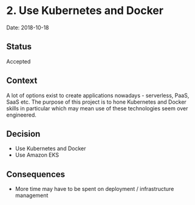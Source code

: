 # 2. Use Kubernetes and Docker

Date: 2018-10-18

## Status

Accepted

## Context

A lot of options exist to create applications nowadays - serverless, PaaS, SaaS etc. The purpose of this project is to hone Kubernetes and Docker skills in particular which may mean use of these technologies seem over engineered. 

## Decision

* Use Kubernetes and Docker
* Use Amazon EKS 

## Consequences

* More time may have to be spent on deployment / infrastructure management
